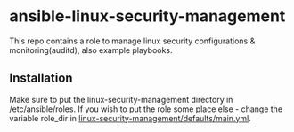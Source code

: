 # ansible-linux-security-management
This repo contains a role to manage linux security configurations &amp; monitoring(auditd), also example playbooks.

## Installation
Make sure to put the linux-security-management directory in /etc/ansible/roles.
If you wish to put the role some place else - change the variable role_dir in [linux-security-management/defaults/main.yml](./linux-security-management/defaults/main.yml).
